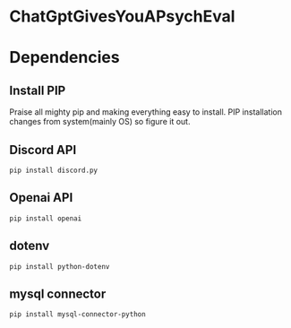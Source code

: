 # ChatGptGivesYouAPsychEval

# Dependencies
## Install PIP
Praise all mighty pip and making everything easy to install. PIP installation changes from system(mainly OS) so figure it out.
## Discord API
```
pip install discord.py
```
## Openai API
```
pip install openai
```
## dotenv
```
pip install python-dotenv
```
## mysql connector
```
pip install mysql-connector-python
```